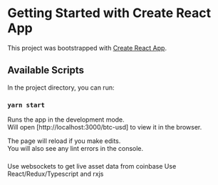 # Getting Started with Create React App

This project was bootstrapped with [Create React App](https://github.com/facebook/create-react-app).

## Available Scripts

In the project directory, you can run:

### `yarn start`

Runs the app in the development mode.\
Will open [http://localhost:3000/btc-usd] to view it in the browser.

The page will reload if you make edits.\
You will also see any lint errors in the console.

###

Use websockets to get live asset data from coinbase
Use React/Redux/Typescript and rxjs
